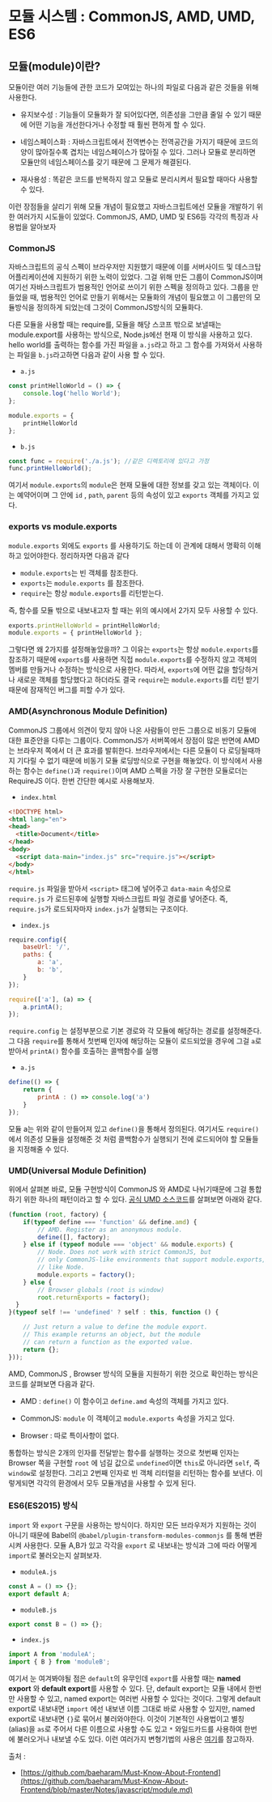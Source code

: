 # 모듈 시스템 : CommonJS, AMD, UMD, ES6

## 모듈(module)이란?

모듈이란 여러 기능들에 관한 코드가 모여있는 하나의 파일로 다음과 같은 것들을 위해 사용한다.

+ 유지보수성 : 기능들이 모듈화가 잘 되어있다면, 의존성을 그만큼 줄일 수 있기 때문에 어떤 기능을 개선한다거나 수정할 때 훨씬 편하게 할 수 있다.

+ 네임스페이스화 : 자바스크립트에서 전역변수는 전역공간을 가지기 때문에 코드의 양이 많아질수록 겹치는 네임스페이스가 많아질 수 있다. 그러나 모듈로 분리하면 모듈만의 네임스페이스를 갖기 때문에 그 문제가 해결된다.

+ 재사용성 : 똑같은 코드를 반복하지 않고 모듈로 분리시켜서 필요할 때마다 사용할 수 있다.

이런 장점들을 살리기 위해 모듈 개념이 필요했고 자바스크립트에선 모듈을 개발하기 위한 여러가지 시도들이 있었다. CommonJS, AMD, UMD 및 ES6등 각각의 특징과 사용법을 알아보자


### CommonJS

자바스크립트의 공식 스펙이 브라우저만 지원했기 때문에 이를 서버사이드 및 데스크탑 어플리케이션에 지원하기 위한 노력이 있었다. 그걸 위해 만든 그룹이 CommonJS이며 여기선 자바스크립트가 범용적인 언어로 쓰이기 위한 스펙을 정의하고 있다. 그룹을 만들었을 때, 범용적인 언어로 만들기 위해서는 모듈화의 개념이 필요했고 이 그룹만의 모듈방식을 정의하게 되었는데 그것이 CommonJS방식의 모듈화다.

다른 모듈을 사용할 때는 require를, 모듈을 해당 스코프 밖으로 보낼때는 module.export를 사용하는 방식으로, Node.js에선 현재 이 방식을 사용하고 있다. hello world를 출력하는 함수를 가진 파일을 `a.js`라고 하고 그 함수를 가져와서 사용하는 파일을 `b.js`라고하면 다음과 같이 사용 할 수 있다.

+ `a.js`

```js
const printHelloWorld = () => {
    console.log('hello World');
};

module.exports = {
    printHelloWorld
};

```

+ `b.js`

```js
const func = require('./a.js'); //같은 디렉토리에 있다고 가정
func.printHelloWorld();

```

여기서 `module.exports`의 `module`은 현재 모듈에 대한 정보를 갖고 있는 객체이다. 이는 예약어이며 그 안에 `id` , `path`, `parent` 등의 속성이 있고 `exports` 객체를 가지고 있다.


### exports vs module.exports 

`module.exports` 외에도 `exports` 를 사용하기도 하는데 이 관계에 대해서 명확히 이해하고 있어야한다. 정리하자면 다음과 같다

+ `module.exports`는 빈 객체를 참조한다.
+ `exports`는 `module.exports` 를 참조한다.
+ `require`는 항상 `module.exports`를 리턴받는다.

즉, 함수를 모듈 밖으로 내보내고자 할 때는 위의 예시에서 2가지 모두 사용할 수 있다.


```js
exports.printHelloWorld = printHelloWorld;
module.exports = { printHelloWorld };

```

그렇다면 왜 2가지를 설정해놓았을까? 그 이유는 `exports`는 항상 `module.exports`를 참조하기 때문에 `exports`를 사용하면 직접 `module.exports`를 수정하지 않고 객체의 멤버를 만들거나 수정하는 방식으로 사용한다. 따라서, `exports`에 어떤 값을 할당하거나 새로운 객체를 할당했다고 하더라도 결국 `require`는 `module.exports`를 리턴 받기 때문에 잠재적인 버그를 피할 수가 있다.


### AMD(Asynchronous Module Definition)

CommonJS 그룹에서 의견이 맞지 않아 나온 사람들이 만든 그룹으로 비동기 모듈에 대한 표준안을 다루는 그룹이다. CommonJS가 서버쪽에서 장점이 많은 반면에 AMD는 브라우저 쪽에서 더 큰 효과를 발휘한다. 브라우저에서는 다른 모듈이 다 로딩될때까지 기다릴 수 없기 때문에 비동기 모듈 로딩방식으로 구현을 해놓았다. 이 방식에서 사용하는 함수는 `define()`과 `require()`이며 AMD 스펙을 가장 잘 구현한 모듈로더는 RequireJS 이다. 한번 간단한 예시로 사용해보자. 

+ `index.html`

```html
<!DOCTYPE html>
<html lang="en">
<head>
  <title>Document</title>
</head>
<body>
  <script data-main="index.js" src="require.js"></script>
</body>
</html>

```

`require.js` 파일을 받아서 `<script>` 태그에 넣어주고 `data-main` 속성으로 `require.js` 가 로드된후에 실행할 자바스크립트 파일 경로를 넣어준다. 즉, `require.js`가 로드되자마자 `index.js`가 실행되는 구조이다.

+ `index.js`

```js
require.config({
    baseUrl: '/',
    paths: {
        a: 'a',
        b: 'b',
    }
});

require(['a'], (a) => {
    a.printA();
});

```

`require.config` 는 설정부분으로 기본 경로와 각 모듈에 해당하는 경로를 설정해준다. 그 다음 `require`를 통해서 첫번째 인자에 해당하는 모듈이 로드되었을 경우에 그걸 `a`로 받아서 `printA()` 함수를 호출하는 콜백함수를 실행

+ `a.js`

```js
define(() => {
    return {
        printA : () => console.log('a')
    }
});

```


모듈 a는 위와 같이 만들어져 있고 `define()`을 통해서 정의된다. 여기서도 `require()` 에서 의존성 모듈을 설정해준 것 처럼 콜백함수가 실행되기 전에 로드되어야 할 모듈들을 지정해줄 수 있다. 


### UMD(Universal Module Definition)

위에서 살펴본 바로, 모듈 구현방식이 CommonJS 와 AMD로 나뉘기때문에 그걸 통합하기 위한 하나의 패턴이라고 할 수 있다.
[공식 UMD 소스코드](https://github.com/umdjs/umd/blob/master/templates/returnExports.js)를 살펴보면 아래와 같다.


```js
(function (root, factory) {
    if(typeof define === 'function' && define.amd) {
        // AMD. Register as an anonymous module.
        define([], factory);
    } else if (typeof module === 'object' && module.exports) {
        // Node. Does not work with strict CommonJS, but
        // only CommonJS-like environments that support module.exports,
        // like Node.
        module.exports = factory();
    } else {
        // Browser globals (root is window)
        root.returnExports = factory();
  }
}(typeof self !== 'undefined' ? self : this, function () {

    // Just return a value to define the module export.
    // This example returns an object, but the module
    // can return a function as the exported value.
    return {};
}));

```

AMD, CommonJS , Browser 방식의 모듈을 지원하기 위한 것으로 확인하는 방식은 코드를 살펴보면 다음과 같다. 

+ AMD : `define()` 이 함수이고 `define.amd` 속성의 객체를 가지고 있다.

+ CommonJS: `module` 이 객체이고 `module.exports` 속성을 가지고 있다.

+ Browser : 따로 특이사항이 없다.

통합하는 방식은 2개의 인자를 전달받는 함수를 실행하는 것으로 첫번째 인자는 Browser 쪽을 구현할 `root` 에 넘길 값으로  `undefined`이면 `this`로 아니라면 `self`, 즉 `window`로 설정한다. 그리고 2번째 인자로 빈 객체 리터럴을 리턴하는 함수를 보낸다. 이렇게되면 각각의 환경에서 모두 모듈개념을 사용할 수 있게 된다.


### ES6(ES2015) 방식 

`import` 와 `export` 구문을 사용하는 방식이다. 하지만 모든 브라우저가 지원하는 것이 아니기 때문에 Babel의 `@babel/plugin-transform-modules-commonjs` 를 통해 변환시켜 사용한다. 모듈 A,B가 있고 각각을 `export` 로 내보내는 방식과 그에 따라 어떻게 `import`로 불러오는지 살펴보자.


+ `moduleA.js`

```js
const A = () => {};
export default A;

```

+ `moduleB.js`

```js
export const B = () => {};

```

+ `index.js`


```js
import A from 'moduleA';
import { B } from 'moduleB';

```

여기서 눈 여겨봐야될 점은 `default`의 유무인데 `export`를 사용할 때는 **named export** 와 **default export**를 사용할 수 있다. 단, default export는 모듈 내에서 한번만 사용할 수 있고, named export는 여러번 사용할 수 있다는 것이다. 그렇게 default export로 내보내면 `import` 에선 내보낸 이름 그대로 바로 사용할 수 있지만, named export로 내보내면 `{}`로 묶어서 불러와야한다. 이것이 기본적인 사용법이고 별칭(alias)을 `as`로 주어서 다른 이름으로 사용할 수도 있고 `*` 와일드카드를 사용하여 한번에 불러오거나 내보낼 수도 있다. 이런 여러가지 변형기법의 사용은 
[여기](https://velog.io/@doondoony/JavaScript-Module-System#-es6-modulesesm)를 참고하자.


출처 : 
+ [https://github.com/baeharam/Must-Know-About-Frontend](https://github.com/baeharam/Must-Know-About-Frontend/blob/master/Notes/javascript/module.md)